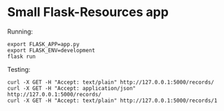 # Small Flask-Resources app

Running:

```console
export FLASK_APP=app.py
export FLASK_ENV=development
flask run
```

Testing:

```console
curl -X GET -H "Accept: text/plain" http://127.0.0.1:5000/records/
curl -X GET -H "Accept: application/json" http://127.0.0.1:5000/records/
curl -X GET -H "Accept: text/plain" http://127.0.0.1:5000/records/1
```
